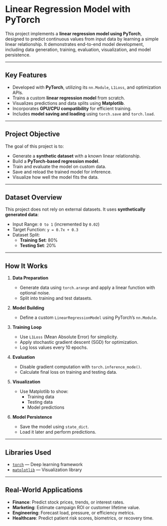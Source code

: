 # Linear Regression Model with PyTorch

This project implements a **linear regression model using PyTorch**, designed to predict continuous values from input data by learning a simple linear relationship. It demonstrates end-to-end model development, including data generation, training, evaluation, visualization, and model persistence.

---

## Key Features

- Developed with **PyTorch**, utilizing its `nn.Module`, `L1Loss`, and optimization APIs.
- Trains a custom **linear regression model** from scratch.
- Visualizes predictions and data splits using **Matplotlib**.
- Incorporates **GPU/CPU compatibility** for efficient training.
- Includes **model saving and loading** using `torch.save` and `torch.load`.

---

## Project Objective

The goal of this project is to:
- Generate a **synthetic dataset** with a known linear relationship.
- Build a **PyTorch-based regression model**.
- Train and evaluate the model on custom data.
- Save and reload the trained model for inference.
- Visualize how well the model fits the data.

---

## Dataset Overview

This project does not rely on external datasets. It uses **synthetically generated data**:

- Input Range: `0 to 1` (incremented by `0.02`)
- Target Function: `y = 0.7x + 0.3`
- Dataset Split:
  - **Training Set**: 80%
  - **Testing Set**: 20%

---

## How It Works

1. **Data Preparation**
   - Generate data using `torch.arange` and apply a linear function with optional noise.
   - Split into training and test datasets.

2. **Model Building**
   - Define a custom `LinearRegressionModel` using PyTorch’s `nn.Module`.

3. **Training Loop**
   - Use `L1Loss` (Mean Absolute Error) for simplicity.
   - Apply stochastic gradient descent (SGD) for optimization.
   - Log loss values every 10 epochs.

4. **Evaluation**
   - Disable gradient computation with `torch.inference_mode()`.
   - Calculate final loss on training and testing data.

5. **Visualization**
   - Use Matplotlib to show:
     - Training data
     - Testing data
     - Model predictions

6. **Model Persistence**
   - Save the model using `state_dict`.
   - Load it later and perform predictions.

---

## Libraries Used

- [`torch`](https://pytorch.org/) — Deep learning framework
- [`matplotlib`](https://matplotlib.org/) — Visualization library

---

## Real-World Applications

- **Finance**: Predict stock prices, trends, or interest rates.  
- **Marketing**: Estimate campaign ROI or customer lifetime value.  
- **Engineering**: Forecast load, pressure, or efficiency metrics.  
- **Healthcare**: Predict patient risk scores, biometrics, or recovery time.

